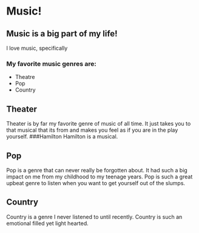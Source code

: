 # Music!
## Music is a big part of my life!
I love music, specifically
### My favorite music genres are:
 + Theatre
 + Pop
 + Country
## Theater
Theater is by far my favorite genre of music of all time. It just takes you to that musical that its from and makes you feel as if you are in the play yourself.
###Hamilton
Hamilton is a musical.
## Pop
Pop is a genre that can never really be forgotten about. It had such a big impact on me from my childhood to my teenage years. Pop is such a great upbeat genre to listen when you want to get yourself out of the slumps.
## Country
Country is a genre I never listened to until recently. Country is such an emotional filled yet light hearted.

